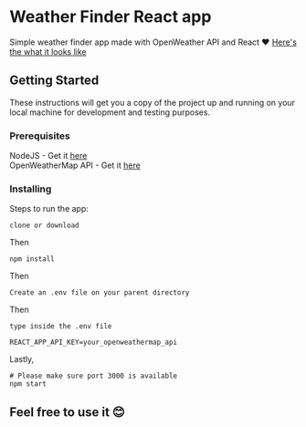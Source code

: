 # Weather Finder React app
Simple weather finder app made with OpenWeather API and React :heart:
[Here's the what it looks like](https://johnleoclaudio.github.io/weather-react-app)

## Getting Started

These instructions will get you a copy of the project up and running on your local machine for development and testing purposes.

### Prerequisites

NodeJS - Get it [here](https://nodejs.org/en/)<br>
OpenWeatherMap API - Get it [here](https://openweathermap.org/api)

### Installing

Steps to run the app:
```
clone or download
```
Then
```
npm install
```
Then
```
Create an .env file on your parent directory
```
Then
```
type inside the .env file 

REACT_APP_API_KEY=your_openweathermap_api
```
Lastly,
```
# Please make sure port 3000 is available
npm start
```

## Feel free to use it :blush: